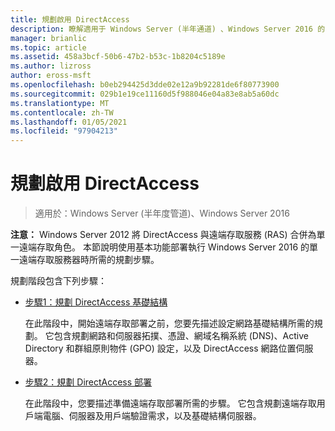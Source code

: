 ```yaml
---
title: 規劃啟用 DirectAccess
description: 瞭解適用于 Windows Server (半年通道) 、Windows Server 2016 的 DirectAccess 基礎結構和 DirectAccess 部署。
manager: brianlic
ms.topic: article
ms.assetid: 458a3bcf-50b6-47b2-b53c-1b8204c5189e
ms.author: lizross
author: eross-msft
ms.openlocfilehash: b0eb294425d3dde02e12a9b92281de6f80773900
ms.sourcegitcommit: 029b1e19ce11160d5f988046e04a83e8ab5a60dc
ms.translationtype: MT
ms.contentlocale: zh-TW
ms.lasthandoff: 01/05/2021
ms.locfileid: "97904213"
---
```

# <a name="plan-to-enable-directaccess"></a>規劃啟用 DirectAccess

>適用於：Windows Server (半年度管道)、Windows Server 2016

**注意：** Windows Server 2012 將 DirectAccess 與遠端存取服務 (RAS) 合併為單一遠端存取角色。 本節說明使用基本功能部署執行 Windows Server 2016 的單一遠端存取服務器時所需的規劃步驟。

規劃階段包含下列步驟：

-   [步驟1：規劃 DirectAccess 基礎結構](step-1-plan-da-inf-davpn.md)

    在此階段中，開始遠端存取部署之前，您要先描述設定網路基礎結構所需的規劃。 它包含規劃網路和伺服器拓撲、憑證、網域名稱系統 (DNS)、Active Directory 和群組原則物件 (GPO) 設定，以及 DirectAccess 網路位置伺服器。

-   [步驟2：規劃 DirectAccess 部署](step-2-plan-da-davpn.md)

    在此階段中，您要描述準備遠端存取部署所需的步驟。 它包含規劃遠端存取用戶端電腦、伺服器及用戶端驗證需求，以及基礎結構伺服器。





